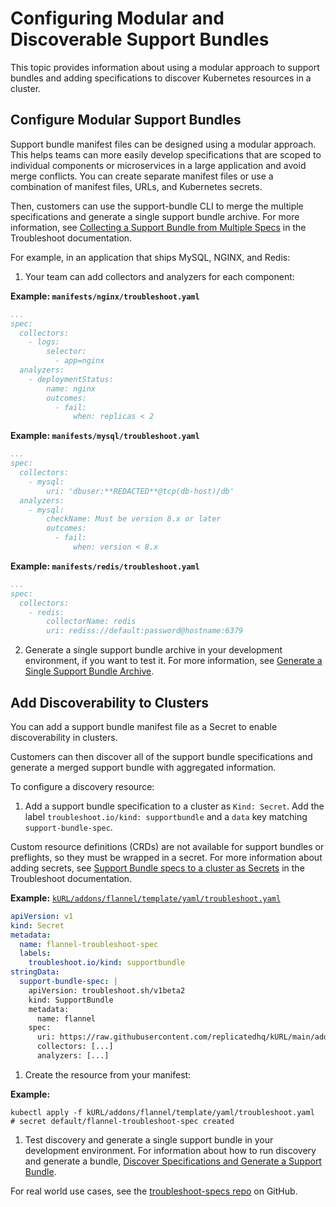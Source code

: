 # Configuring Modular and Discoverable Support Bundles

This topic provides information about using a modular approach to support bundles and adding specifications to discover Kubernetes resources in a cluster.

## Configure Modular Support Bundles

Support bundle manifest files can be designed using a modular approach. This helps teams can more easily develop specifications that are scoped to individual components or microservices in a large application and avoid merge conflicts. You can create separate manifest files or use a combination of manifest files, URLs, and Kubernetes secrets.

 Then, customers can use the support-bundle CLI to merge the multiple specifications and generate a single support bundle archive. For more information, see [Collecting a Support Bundle from Multiple Specs](https://troubleshoot.sh/docs/support-bundle/collecting/#collect-a-support-bundle-using-multiple-specs) in the Troubleshoot documentation.

For example, in an application that ships MySQL, NGINX, and Redis:

1. Your team can add collectors and analyzers for each component:

  **Example: `manifests/nginx/troubleshoot.yaml`**

  ```yaml
  ...
  spec:
    collectors:
      - logs:
          selector:
            - app=nginx
    analyzers:
      - deploymentStatus:
          name: nginx
          outcomes:
            - fail:
                when: replicas < 2
  ```

  **Example: `manifests/mysql/troubleshoot.yaml`**

  ```yaml
  ...
  spec:
    collectors:
      - mysql:
          uri: 'dbuser:**REDACTED**@tcp(db-host)/db'
    analyzers:
      - mysql:
          checkName: Must be version 8.x or later
          outcomes:
            - fail:
                when: version < 8.x
  ```

  **Example: `manifests/redis/troubleshoot.yaml`**

  ```yaml
  ...
  spec:
    collectors:
      - redis:
          collectorName: redis
          uri: rediss://default:password@hostname:6379
  ```

2. Generate a single support bundle archive in your development environment, if you want to test it. For more information, see [Generate a Single Support Bundle Archive](/enterprise/troubleshooting-an-app/#generate-a-single-support-bundle-archive).

## Add Discoverability to Clusters

You can add a support bundle manifest file as a Secret to enable discoverability in clusters. 

Customers can then discover all of the support bundle specifications and generate a merged support bundle with aggregated information.

To configure a discovery resource:

1. Add a support bundle specification to a cluster as `Kind: Secret`. Add the label `troubleshoot.io/kind: supportbundle` and a `data` key matching `support-bundle-spec`. 

  Custom resource definitions (CRDs) are not available for support bundles or preflights, so they must be wrapped in a secret. For more information about adding secrets, see [Support Bundle specs to a cluster as Secrets](https://troubleshoot.sh/docs/support-bundle/collecting/#collect-a-support-bundle-using-specs-discovered-from-the-cluster) in the Troubleshoot documentation.

  **Example:** [`kURL/addons/flannel/template/yaml/troubleshoot.yaml`](https://github.com/adamancini/kURL/blob/main/addons/flannel/template/base/yaml/troubleshoot.yaml)

  ```yaml
  apiVersion: v1
  kind: Secret
  metadata:
    name: flannel-troubleshoot-spec
    labels:
      troubleshoot.io/kind: supportbundle
  stringData:
    support-bundle-spec: |
      apiVersion: troubleshoot.sh/v1beta2
      kind: SupportBundle
      metadata:
        name: flannel
      spec:
        uri: https://raw.githubusercontent.com/replicatedhq/kURL/main/addons/flannel/template/yaml/troubleshoot.yaml
        collectors: [...]
        analyzers: [...]
  ```

1. Create the resource from your manifest:

  **Example:**

  ```shell
  kubectl apply -f kURL/addons/flannel/template/yaml/troubleshoot.yaml
  # secret default/flannel-troubleshoot-spec created
  ```

1. Test discovery and generate a single support bundle in your development environment. For information about how to run discovery and generate a bundle, [Discover Specifications and Generate a Support Bundle](/enterprise/troubleshooting-an-app/#discover-specifications-and-generate-a-support-bundle).

 For real world use cases, see the [troubleshoot-specs repo](https://github.com/replicatedhq/troubleshoot-specs) on GitHub.